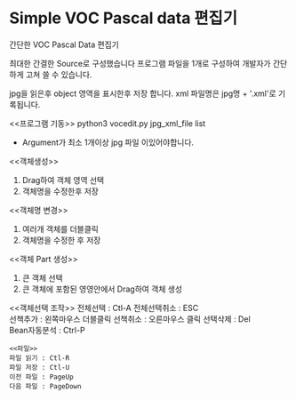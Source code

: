 
Simple VOC Pascal data 편집기 
============================

간단한 VOC Pascal Data 편집기

최대한 간결한 Source로 구성했습니다
프로그램 파일을 1개로 구성하여 개발자가 간단하게 고쳐 쓸 수 있습니다.

jpg을 읽은후 object 영역을 표시한후 저장 합니다.
xml 파일명은  jpg명 + '.xml'로 기록됩니다.

<<프로그램 기동>>
  python3 vocedit.py  jpg_xml_file list 
  - Argument가 최소 1개이상 jpg 파일 이있어야합니다.

<<객체생성>>
 1. Drag하여 객체 영역 선택
 2. 객체명을 수정한후 저장 

<<객체명 변경>>
 1. 여러개 객체를 더블클릭
 2. 객체명을 수정한 후 저장

<<객체 Part 생성>>
 1. 큰 객체 선택 
 2. 큰 객체에 포함된 영영안에서 Drag하여 객체 생성

<<객체선택 조작>>
	전체선택    : Ctl-A 
	전체선택취소 : ESC  
	선책추가  : 왼쪽마우스 더블클릭 
	선책취소  : 오른마우스 클릭 
	선택삭제     : Del    
	Bean자동분석 : Ctrl-P
	
	<<파일>>
	파일 읽기 : Ctl-R      
	파일 저장 : Ctl-U      
	이전 파일 : PageUp     
	다음 파일 : PageDown   

